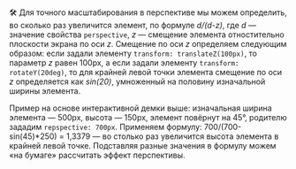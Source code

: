 🛠 Для точного масштабирования в перспективе мы можем определить, во сколько раз увеличится элемент, по формуле _d/(d-z)_, где _d_ — значение свойства `perspective`, _z_ — смещение элемента отностительно плоскости экрана по оси _z_. Смещение по оси _z_ определяем следующим образом: если задали элементу `transform: translateZ(100px)`, то параметр _z_ равен 100px, а если задали элементу `transform: rotateY(20deg)`, то для крайней левой точки элемента смещение по оси _z_ определяется как _sin(20)_, умноженный на половину изначальной ширины элемента.

Пример на основе интерактивной демки выше: изначальная ширина элемента — 500px, высота — 150px, элемент повёрнут на 45°, родителю зададим `repspective: 700px`. Применяем формулу: 700/(700-sin(45)*250) = 1,3379 — во столько раз увеличится высота элемента в крайней левой точке. Подставляя разные значения в формулу можем «на бумаге» рассчитать эффект перспективы.
